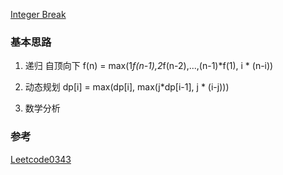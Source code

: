 [Integer Break](https://leetcode.com/problems/integer-break/)

### 基本思路
1. 递归
自顶向下 
f(n) = max(1*f(n-1),2*f(n-2),...,(n-1)*f(1), i * (n-i))

2. 动态规划
dp[i] = max(dp[i], max(j*dp[i-1], j * (i-j)))

3. 数学分析



### 参考
[Leetcode0343](https://www.jianshu.com/p/a9760fa3c686)